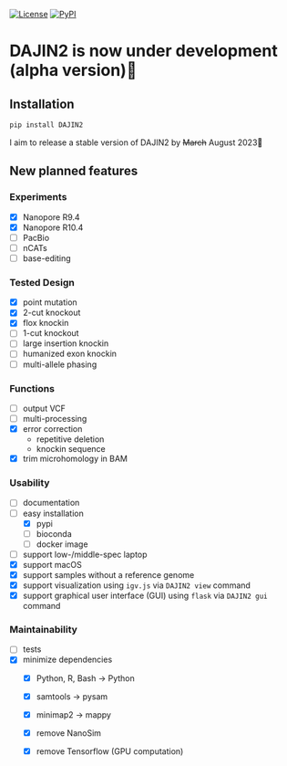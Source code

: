 [![License](https://img.shields.io/badge/License-MIT-9cf.svg?style=flat-square)](https://choosealicense.com/licenses/mit/)
[![PyPI](https://img.shields.io/pypi/v/midsv.svg?label=PyPI&color=orange&style=flat-square)](https://pypi.org/project/DAJIN2/)

# DAJIN2 is now under development (alpha version)👷

## Installation

```bash
pip install DAJIN2
```


I aim to release a stable version of DAJIN2 by ~~March~~ August 2023:crossed_fingers:

## New planned features


### Experiments

+ [x] Nanopore R9.4
+ [x] Nanopore R10.4
+ [ ] PacBio
+ [ ] nCATs
+ [ ] base-editing

### Tested Design

+ [x] point mutation
+ [x] 2-cut knockout
+ [x] flox knockin
+ [ ] 1-cut knockout
+ [ ] large insertion knockin
+ [ ] humanized exon knockin
+ [ ] multi-allele phasing

### Functions

+ [ ] output VCF
+ [ ] multi-processing
+ [x] error correction
  - repetitive deletion
  - knockin sequence
+ [x] trim microhomology in BAM

### Usability

+ [ ] documentation
+ [ ] easy installation
  + [x] pypi
  + [ ] bioconda
  + [ ] docker image
+ [ ] support low-/middle-spec laptop
+ [x] support macOS
+ [x] support samples without a reference genome
+ [x] support visualization using `igv.js` via `DAJIN2 view` command
+ [x] support graphical user interface (GUI) using `flask` via `DAJIN2 gui` command

### Maintainability

+ [ ] tests
+ [x] minimize dependencies
  + [x] Python, R, Bash -> Python
  + [x] samtools -> pysam
  + [x] minimap2 -> mappy
  + [x] remove NanoSim
  + [x] remove Tensorflow (GPU computation)

